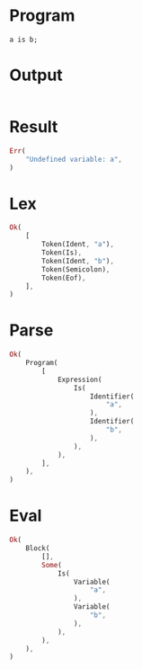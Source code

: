 # Program

```rustleaf
a is b;
```

# Output

```

```

# Result

```rust
Err(
    "Undefined variable: a",
)
```

# Lex

```rust
Ok(
    [
        Token(Ident, "a"),
        Token(Is),
        Token(Ident, "b"),
        Token(Semicolon),
        Token(Eof),
    ],
)
```

# Parse

```rust
Ok(
    Program(
        [
            Expression(
                Is(
                    Identifier(
                        "a",
                    ),
                    Identifier(
                        "b",
                    ),
                ),
            ),
        ],
    ),
)
```

# Eval

```rust
Ok(
    Block(
        [],
        Some(
            Is(
                Variable(
                    "a",
                ),
                Variable(
                    "b",
                ),
            ),
        ),
    ),
)
```

